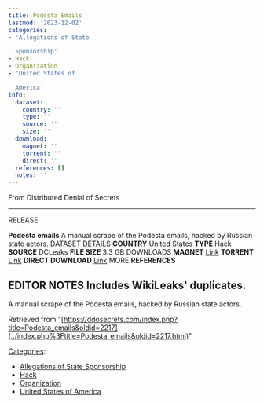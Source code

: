 ```yaml
---
title: Podesta Emails
lastmod: '2023-12-02'
categories:
- 'Allegations of State

  Sponsorship'
- Hack
- Organization
- 'United States of

  America'
info:
  dataset:
    country: ''
    type: ''
    source: ''
    size: ''
  download:
    magnet: ''
    torrent: ''
    direct: ''
  references: []
  notes: ''
---
```




From Distributed Denial of Secrets

---
RELEASE

**Podesta emails**
A manual scrape of the Podesta emails, hacked by Russian state actors.
DATASET DETAILS
**COUNTRY** United States
**TYPE** Hack
**SOURCE** DCLeaks
**FILE SIZE** 3.3 GB
DOWNLOADS
**MAGNET** [Link](magnet:?xt=urn:btih:151C6C61DFAA809AEA86DE42D8C8453508E57D71&dn=Podesta+emls.zip&&tr=udp://tracker.leechers-paradise.org:6969&tr=udp://zer0day.ch:1337&tr=udp://open.demonii.com:1337&tr=udp://tracker.coppersurfer.tk:6969&tr=udp://exodus.desync.com:6969)
**TORRENT** [Link](../images/4/4f/Podesta_emls.zip.torrent)
**DIRECT DOWNLOAD** [Link](https://data.ddosecrets.com/Podesta%20emails/)
MORE
**REFERENCES**

**EDITOR NOTES**
Includes WikiLeaks' duplicates.
---

A manual scrape of the Podesta emails, hacked by Russian state actors.

Retrieved from
"[https://ddosecrets.com/index.php?title=Podesta_emails&oldid=2217](../index.php%3Ftitle=Podesta_emails&oldid=2217.html)"

[Categories](./Special:Categories.html "Special:Categories"):

- [Allegations of State
Sponsorship](./Category:Allegations_of_State_Sponsorship.html "Category:Allegations of State Sponsorship")
- [Hack](./Category:Hack.html "Category:Hack")
- [Organization](./Category:Organization.html "Category:Organization")
- [United States of
America](./Category:United_States_of_America.html "Category:United States of America")
